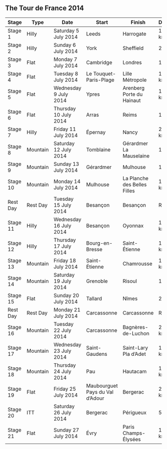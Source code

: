## The Tour de France 2014
| Stage | Type | Date | Start | Finish | Distance |
| --- | --- | --- | --- | --- | --- |
| Stage 1 | Hilly | Saturday 5 July 2014 | Leeds | Harrogate | 190.5 km |
| Stage 2 | Hilly | Sunday 6 July 2014 | York | Sheffield | 201 km |
| Stage 3 | Flat | Monday 7 July 2014 | Cambridge | Londres | 155 km |
| Stage 4 | Flat | Tuesday 8 July 2014 | Le Touquet-Paris-Plage | Lille Métropole | 163.5 km |
| Stage 5 | Flat | Wednesday 9 July 2014 | Ypres | Arenberg Porte du Hainaut | 155.5 km |
| Stage 6 | Flat | Thursday 10 July 2014 | Arras | Reims | 194 km |
| Stage 7 | Hilly | Friday 11 July 2014 | Épernay | Nancy | 234.5 km |
| Stage 8 | Mountain | Saturday 12 July 2014 | Tomblaine | Gérardmer La Mauselaine | 161 km |
| Stage 9 | Mountain | Sunday 13 July 2014 | Gérardmer | Mulhouse | 170 km |
| Stage 10 | Mountain | Monday 14 July 2014 | Mulhouse | La Planche des Belles Filles | 161.5 km |
| Rest Day | Rest Day | Tuesday 15 July 2014 | Besançon | Besançon | Rest Day |
| Stage 11 | Hilly | Wednesday 16 July 2014 | Besançon | Oyonnax | 187.5 km |
| Stage 12 | Hilly | Thursday 17 July 2014 | Bourg-en-Bresse | Saint-Étienne | 185.5 km |
| Stage 13 | Mountain | Friday 18 July 2014 | Saint-Étienne | Chamrousse | 197.5 km |
| Stage 14 | Mountain | Saturday 19 July 2014 | Grenoble | Risoul | 177 km |
| Stage 15 | Flat | Sunday 20 July 2014 | Tallard | Nîmes | 222 km |
| Rest Day | Rest Day | Monday 21 July 2014 | Carcassonne | Carcassonne | Rest Day |
| Stage 16 | Mountain | Tuesday 22 July 2014 | Carcassonne | Bagnères-de-Luchon | 237.5 km |
| Stage 17 | Mountain | Wednesday 23 July 2014 | Saint-Gaudens | Saint-Lary Pla d’Adet | 124.5 km |
| Stage 18 | Mountain | Thursday 24 July 2014 | Pau | Hautacam | 145.5 km |
| Stage 19 | Flat | Friday 25 July 2014 | Maubourguet Pays du Val d’Adour | Bergerac | 208.5 km |
| Stage 20 | ITT | Saturday 26 July 2014 | Bergerac | Périgueux | 54 km |
| Stage 21 | Flat | Sunday 27 July 2014 | Évry | Paris Champs-Élysées | 137.5 km |


